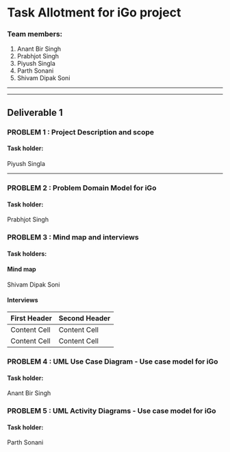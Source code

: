 # Task Allotment for iGo project



### Team members: 
1. Anant Bir Singh
2. Prabhjot Singh
3. Piyush Singla
4. Parth Sonani
5. Shivam Dipak Soni
-----------
----------------
## Deliverable 1

### PROBLEM 1 : Project Description and scope
#### Task holder:
Piyush Singla

-----------------


### PROBLEM 2 :  Problem Domain Model for iGo

#### Task holder:
Prabhjot Singh

### PROBLEM 3 :  Mind map and interviews

#### Task holders:
#### Mind map
Shivam Dipak Soni

#### Interviews
| First Header  | Second Header |
| ------------- | ------------- |
| Content Cell  | Content Cell  |
| Content Cell  | Content Cell  |

### PROBLEM 4 : UML Use Case Diagram - Use case model for iGo

#### Task holder:
Anant Bir Singh

### PROBLEM 5 :  UML Activity Diagrams - Use case model for iGo

#### Task holder:
Parth Sonani


 
